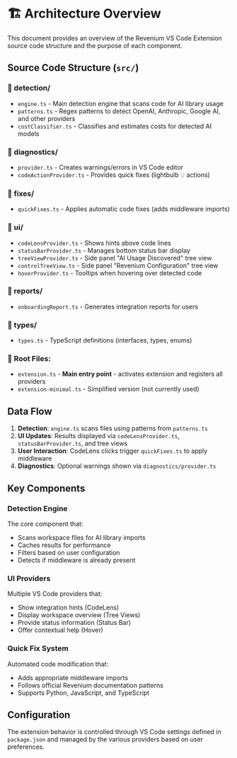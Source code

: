 # 🏗️ Architecture Overview

This document provides an overview of the Revenium VS Code Extension source code structure and the purpose of each component.

## **Source Code Structure (`src/`)**

### **📁 detection/**
- `engine.ts` - Main detection engine that scans code for AI library usage
- `patterns.ts` - Regex patterns to detect OpenAI, Anthropic, Google AI, and other providers
- `costClassifier.ts` - Classifies and estimates costs for detected AI models

### **📁 diagnostics/**
- `provider.ts` - Creates warnings/errors in VS Code editor
- `codeActionProvider.ts` - Provides quick fixes (lightbulb 💡 actions)

### **📁 fixes/**
- `quickFixes.ts` - Applies automatic code fixes (adds middleware imports)

### **📁 ui/**
- `codeLensProvider.ts` - Shows hints above code lines
- `statusBarProvider.ts` - Manages bottom status bar display
- `treeViewProvider.ts` - Side panel "AI Usage Discovered" tree view
- `controlTreeView.ts` - Side panel "Revenium Configuration" tree view
- `hoverProvider.ts` - Tooltips when hovering over detected code

### **📁 reports/**
- `onboardingReport.ts` - Generates integration reports for users

### **📁 types/**
- `types.ts` - TypeScript definitions (interfaces, types, enums)

### **📄 Root Files:**
- `extension.ts` - **Main entry point** - activates extension and registers all providers
- `extension-minimal.ts` - Simplified version (not currently used)

## **Data Flow**

1. **Detection**: `engine.ts` scans files using patterns from `patterns.ts`
2. **UI Updates**: Results displayed via `codeLensProvider.ts`, `statusBarProvider.ts`, and tree views
3. **User Interaction**: CodeLens clicks trigger `quickFixes.ts` to apply middleware
4. **Diagnostics**: Optional warnings shown via `diagnostics/provider.ts`

## **Key Components**

### **Detection Engine**
The core component that:
- Scans workspace files for AI library imports
- Caches results for performance
- Filters based on user configuration
- Detects if middleware is already present

### **UI Providers**
Multiple VS Code providers that:
- Show integration hints (CodeLens)
- Display workspace overview (Tree Views)
- Provide status information (Status Bar)
- Offer contextual help (Hover)

### **Quick Fix System**
Automated code modification that:
- Adds appropriate middleware imports
- Follows official Revenium documentation patterns
- Supports Python, JavaScript, and TypeScript

## **Configuration**

The extension behavior is controlled through VS Code settings defined in `package.json` and managed by the various providers based on user preferences.
